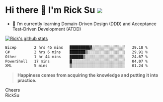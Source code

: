 # Hi there 👋 I'm Rick Su ![](https://komarev.com/ghpvc/?username=ricksu978)
<!--
**ricksu978/ricksu978** is a ✨ _special_ ✨ repository because its `README.md` (this file) appears on your GitHub profile.

Here are some ideas to get you started:

- 🔭 I’m currently working on ...
-->
- 🌱 I’m currently learning Domain-Driven Design (DDD) and Acceptance Test-Driven Development (ATDD)
<!--
- 👯 I’m looking to collaborate on ...
- 🤔 I’m looking for help with ...
- 💬 Ask me about ...
- 📫 How to reach me: ...
- 😄 Pronouns: ...
- ⚡ Fun fact: ...
-->
[![Rick's github stats](https://github-readme-stats.vercel.app/api?username=ricksu978&theme=dark)](https://github.com/ricksu978/ricksu978)

<!--START_SECTION:waka-->

```txt
Bicep        2 hrs 45 mins   █████████▓░░░░░░░░░░░░░░░   39.18 %
C#           2 hrs 6 mins    ███████▒░░░░░░░░░░░░░░░░░   29.91 %
Other        1 hr 44 mins    ██████▒░░░░░░░░░░░░░░░░░░   24.67 %
PowerShell   17 mins         █░░░░░░░░░░░░░░░░░░░░░░░░   04.07 %
XML          5 mins          ▒░░░░░░░░░░░░░░░░░░░░░░░░   01.24 %
```

<!--END_SECTION:waka-->

> **Happiness comes from acquiring the knowledge and putting it into practice.**

Cheers  
RickSu 
